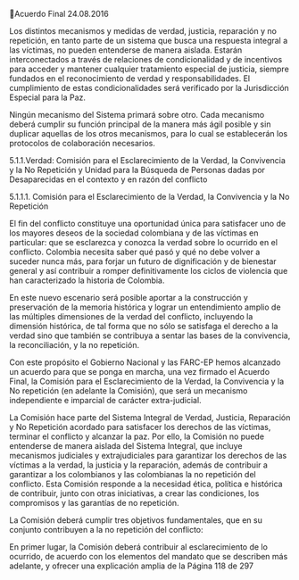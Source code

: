 Acuerdo Final 
24.08.2016 
 
Los distintos mecanismos y medidas de verdad, justicia, reparación y no repetición, en tanto parte de un 
sistema que busca una respuesta integral a las víctimas, no pueden entenderse de manera aislada. Estarán 
interconectados  a  través  de  relaciones  de  condicionalidad  y  de  incentivos  para  acceder  y  mantener 
cualquier  tratamiento  especial  de  justicia,  siempre  fundados  en  el  reconocimiento  de  verdad  y 
responsabilidades. El cumplimiento de estas condicionalidades será verificado por la Jurisdicción Especial 
para la Paz.  
 
Ningún mecanismo del Sistema primará sobre otro. Cada mecanismo deberá cumplir su función principal 
de la manera más ágil posible y sin duplicar aquellas de los otros mecanismos, para lo cual se establecerán 
los protocolos de colaboración necesarios. 
 
5.1.1.Verdad:  Comisión  para  el  Esclarecimiento  de  la  Verdad,  la  Convivencia  y  la  No  Repetición  y 
Unidad para la Búsqueda de Personas dadas por Desaparecidas en el contexto y en razón del 
conflicto 
 
5.1.1.1. Comisión para el Esclarecimiento de la Verdad, la Convivencia y la No Repetición 
 
El  fin  del  conflicto  constituye  una  oportunidad  única  para  satisfacer  uno  de  los  mayores  deseos  de  la 
sociedad  colombiana  y  de  las  víctimas  en  particular:  que  se  esclarezca  y  conozca  la  verdad  sobre  lo 
ocurrido en el conflicto. Colombia necesita saber qué pasó y qué no debe volver a suceder nunca más, 
para forjar un futuro de dignificación y de bienestar general y así contribuir a romper definitivamente los 
ciclos de violencia que han caracterizado la historia de Colombia. 
 
En este nuevo escenario será posible aportar a la construcción y preservación de la memoria histórica y 
lograr un entendimiento amplio de las múltiples dimensiones de la verdad del conflicto, incluyendo la 
dimensión histórica, de tal forma que no sólo se satisfaga el derecho a la verdad sino que también se 
contribuya a sentar las bases de la convivencia, la reconciliación, y la no repetición.  
 
Con este propósito el Gobierno Nacional y las FARC-EP hemos alcanzado un acuerdo para que se ponga 
en  marcha,  una  vez  firmado  el  Acuerdo  Final,  la  Comisión  para  el  Esclarecimiento  de  la  Verdad,  la 
Convivencia  y  la  No  repetición  (en  adelante  la  Comisión),  que  será  un  mecanismo  independiente  e 
imparcial de carácter extra-judicial.  
 
La Comisión hace parte del Sistema Integral de Verdad, Justicia, Reparación y No Repetición acordado 
para satisfacer los derechos de las víctimas, terminar el conflicto y alcanzar la paz. Por ello, la Comisión 
no  puede  entenderse  de  manera  aislada  del  Sistema  Integral,  que  incluye  mecanismos  judiciales  y 
extrajudiciales para garantizar los derechos de las víctimas a la verdad, la justicia y la reparación, además 
de contribuir a garantizar a los colombianos y las colombianas la no repetición del conflicto. Esta Comisión 
responde  a  la  necesidad  ética,  política  e  histórica  de  contribuir,  junto  con  otras  iniciativas,  a  crear  las 
condiciones, los compromisos y las garantías de no repetición. 
 
La  Comisión  deberá  cumplir  tres  objetivos  fundamentales,  que  en  su  conjunto  contribuyen  a  la  no 
repetición del conflicto: 
 
En  primer  lugar,  la  Comisión  deberá  contribuir  al  esclarecimiento  de  lo  ocurrido,  de  acuerdo  con  los 
elementos  del  mandato  que  se  describen  más  adelante,  y  ofrecer  una  explicación  amplia  de  la 
Página 118 de 297 
 

